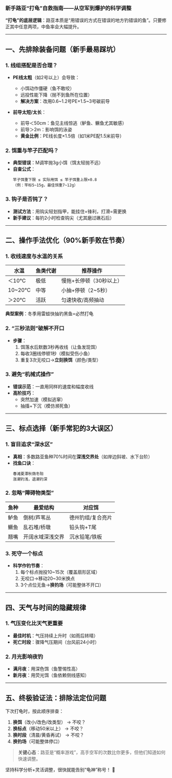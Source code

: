 ### **新手路亚“打龟”自救指南——从空军到爆护的科学调整**  

**“打龟”的底层逻辑**：路亚本质是“用错误的方式在错误的地方钓错误的鱼”。只要修正其中任意两项，中鱼率会大幅提升。  

---

## **一、先排除装备问题（新手最易踩坑）**  
### **1. 线组搭配是否合理？**  
- **PE线太粗**（如2号以上）会导致：  
  - 小饵动作僵硬（鱼不敢咬）  
  - 远投性能下降（抛不到鱼所在位置）  
  - **解决方案**：改用0.6~1.2号PE+1.5~3号碳前导  

- **前导太短/太长**：  
  - 前导＜50cm：鱼见主线惊逃（鲈鱼、鳜鱼尤其敏感）  
  - 前导＞2m：影响饵的泳姿  
  - **黄金比例**：PE线长度×1.5倍（如1米PE配1.5米前导）  

### **2. 饵重与竿子匹配吗？**  
- **典型错误**：M调竿抛3g小饵（饵太轻抛不远）  
- **自查公式**：  
  ```  
  竿子饵重下限 ≤ 实际用饵 ≤ 竿子饵重上限×0.8  
  （例：竿标5~15g，最佳饵重7~12g）  
  ```  

### **3. 钩子是否钝了？**  
- **测试方法**：用钩尖轻划指甲，能挂住=锋利，打滑=需更换  
- **新手建议**：每钓2小时检查钩尖（尤其磨过礁石后）  

---

## **二、操作手法优化（90%新手败在节奏）**  
### **1. 收线速度与水温的关系**  
| **水温** | **鱼类代谢** | **推荐操作** |  
|----------|--------------|--------------|  
| ＜10℃   | 极低         | 慢拖+长停顿（30秒以上） |  
| 10~20℃  | 中等         | 小抽+停顿（2~5秒） |  
| ＞20℃   | 活跃         | 匀速快收/高频抽动 |  

**典型案例**：冬季用雷蛙快抽钓黑鱼=必然打龟  

### **2. “三秒法则”破解不开口**  
- **步骤**：  
  1. 饵落水后默数3秒再收线（让鱼发现饵）  
  2. 每收3圈线停顿1秒（模拟受伤小鱼）  
  3. 重复3次无咬口→**立刻换饵**（颜色/类型）  

### **3. 避免“机械式操作”**  
- **错误示范**：一直用同样的速度和幅度收线  
- **高阶技巧**：  
  - 突然加速（模拟逃窜）  
  - 抽搐+下沉（模仿濒死鱼）  

---

## **三、标点选择（新手常犯的3大误区）**  
### **1. 盲目追求“深水区”**  
- **真相**：多数路亚鱼种70%时间在**深浅交界处**（如岸边斜坡、水下台阶）  
- **找鱼口诀**：  
  ```  
  春滩夏潭秋荫冬阳  
  涨潮钓浅，退潮钓深  
  ```  

### **2. 忽略“障碍物类型”**  
| **鱼种**   | **最爱结构**       | **对应饵**        |  
|------------|--------------------|-------------------|  
| 鲈鱼       | 倒树/芦苇丛        | 德州钓组/复合亮片 |  
| 鳜鱼       | 乱石堆/桥墩        | 铅头钩+T尾        |  
| 翘嘴       | 开阔水域深浅交界   | 沉水铅笔/铁板     |  

### **3. 死守一个标点**  
- **科学作钓节奏**：  
  1. 每个标点抛投10~15次（覆盖扇形区域）  
  2. 无咬口→移动20~30米换点  
  3. 3个点位无鱼→**换钓场**（可能整体不开口）  

---

## **四、天气与时间的隐藏规律**  
### **1. 气压变化比天气更重要**  
- **最佳时机**：气压持续上升时（如雨后转晴）  
- **死亡时段**：骤降气压期间（台风前24小时）  

### **2. 月光影响夜钓**  
- **满月夜**：用深色饵（鱼警惕性高）  
- **新月夜**：用荧光饵（鱼依赖侧线感知）  

---

## **五、终极验证法：排除法定位问题**  
下次打龟时，按此顺序排查：  
1. **换饵**（改小/改色/改类型） → 不咬？  
2. **换标点**（移动50米以上） → 不咬？  
3. **换时段**（清晨/黄昏再试） → 不咬？  
4. **换钓场**（可能整体停口）  

> **关键心态**：路亚是“概率游戏”，高手空军的次数比你更多，但他们知道如何快速调整。  

坚持科学分析+灵活调整，很快就能告别“龟神”称号！ 🎣
